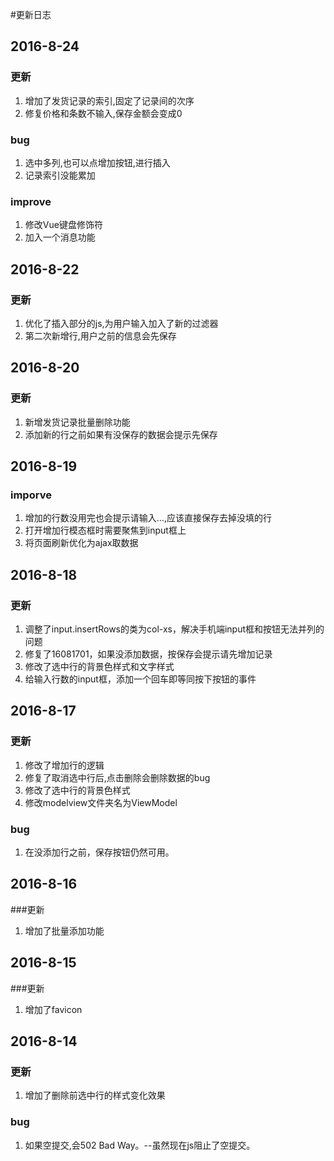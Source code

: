 #更新日志

## 2016-8-24
### 更新
1. 增加了发货记录的索引,固定了记录间的次序
2. 修复价格和条数不输入,保存金额会变成0

### bug
1. 选中多列,也可以点增加按钮,进行插入
2. 记录索引没能累加


### improve
1. 修改Vue键盘修饰符
2. 加入一个消息功能

## 2016-8-22
### 更新
1. 优化了插入部分的js,为用户输入加入了新的过滤器
2. 第二次新增行,用户之前的信息会先保存

## 2016-8-20
### 更新
1. 新增发货记录批量删除功能
2. 添加新的行之前如果有没保存的数据会提示先保存

## 2016-8-19
### imporve
1. 增加的行数没用完也会提示请输入...,应该直接保存去掉没填的行
2. 打开增加行模态框时需要聚焦到input框上
3. 将页面刷新优化为ajax取数据

## 2016-8-18
### 更新
1. 调整了input.insertRows的类为col-xs，解决手机端input框和按钮无法并列的问题
2. 修复了16081701，如果没添加数据，按保存会提示请先增加记录
3. 修改了选中行的背景色样式和文字样式
4. 给输入行数的input框，添加一个回车即等同按下按钮的事件


## 2016-8-17
### 更新
1. 修改了增加行的逻辑
2. 修复了取消选中行后,点击删除会删除数据的bug
3. 修改了选中行的背景色样式
4. 修改modelview文件夹名为ViewModel

### bug
1. 在没添加行之前，保存按钮仍然可用。


## 2016-8-16
###更新
1. 增加了批量添加功能


## 2016-8-15
###更新
1. 增加了favicon

## 2016-8-14
### 更新
1. 增加了删除前选中行的样式变化效果

### bug
1. 如果空提交,会502 Bad Way。--虽然现在js阻止了空提交。


